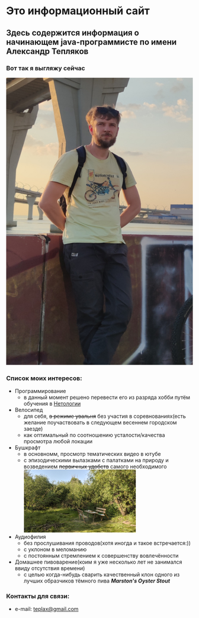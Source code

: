 # Это информационный сайт
## Здесь содержится информация о начинающем java-программисте по имени Александр Тепляков
 
### Вот так я выгляжу сейчас
![Моё фото](img\Me2024-smallPortrait.jpg)

### Список моих интересов:
- Программирование
  - в данный момент решено перевести его из разряда хобби путём обучения в [Нетологии](https://netology.ru/ "Здесь вы можете получить качественное образование на более чем 350 курсах!")
- Велосипед
  - для себя, ~~в режиме увальня~~ без участия в соревнованиях(есть желание поучаствовать в следующем весеннем городском заезде)
  - как оптимальный по соотношению усталости/качества просмотра любой локации
- Бушкрафт
  - в основномм, просмотр тематических видео в ютубе
  - с эпизодическими вылазками с палатками на природу и возведением ~~первичных удобств~~ самого необходимого 
    ![фото объекта](img\tableMin.jpg)
- Аудиофилия
  - без прослушивания проводов(хотя иногда и такое встречается:))
  - с уклоном в меломанию
  - с постоянным стремлением к совершенству вовлечённости
- Домашнее пивоварение(коим я уже несколько лет не занимался ввиду отсутствия времени)
  - с целью когда-нибудь сварить качественный клон одного из лучших образчиков тёмного пива ***Marston's Oyster Stout***

### Контакты для связи:
- e-mail: teplax@gmail.com